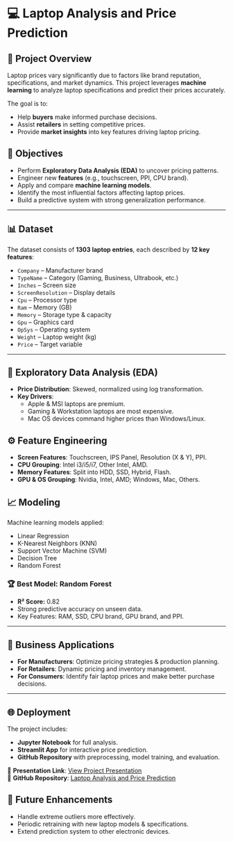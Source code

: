 # 💻 Laptop Analysis and Price Prediction  

## 📌 Project Overview  
Laptop prices vary significantly due to factors like brand reputation, specifications, and market dynamics. This project leverages **machine learning** to analyze laptop specifications and predict their prices accurately.  

The goal is to:  
- Help **buyers** make informed purchase decisions.  
- Assist **retailers** in setting competitive prices.  
- Provide **market insights** into key features driving laptop pricing.  



## 🎯 Objectives  
- Perform **Exploratory Data Analysis (EDA)** to uncover pricing patterns.  
- Engineer new **features** (e.g., touchscreen, PPI, CPU brand).  
- Apply and compare **machine learning models**.  
- Identify the most influential factors affecting laptop prices.  
- Build a predictive system with strong generalization performance.  

---

## 📊 Dataset  
The dataset consists of **1303 laptop entries**, each described by **12 key features**:  

- `Company` – Manufacturer brand  
- `TypeName` – Category (Gaming, Business, Ultrabook, etc.)  
- `Inches` – Screen size  
- `ScreenResolution` – Display details  
- `Cpu` – Processor type  
- `Ram` – Memory (GB)  
- `Memory` – Storage type & capacity  
- `Gpu` – Graphics card  
- `OpSys` – Operating system  
- `Weight` – Laptop weight (kg)  
- `Price` – Target variable  

---

## 🔎 Exploratory Data Analysis (EDA)  
- **Price Distribution**: Skewed, normalized using log transformation.  
- **Key Drivers**:  
  - Apple & MSI laptops are premium.  
  - Gaming & Workstation laptops are most expensive.  
  - Mac OS devices command higher prices than Windows/Linux.  



## ⚙️ Feature Engineering  
- **Screen Features**: Touchscreen, IPS Panel, Resolution (X & Y), PPI.  
- **CPU Grouping**: Intel i3/i5/i7, Other Intel, AMD.  
- **Memory Features**: Split into HDD, SSD, Hybrid, Flash.  
- **GPU & OS Grouping**: Nvidia, Intel, AMD; Windows, Mac, Others.  



## 📈 Modeling  
Machine learning models applied:  
- Linear Regression  
- K-Nearest Neighbors (KNN)  
- Support Vector Machine (SVM)  
- Decision Tree  
- Random Forest  

### 🏆 Best Model: **Random Forest**  
- **R² Score:** 0.82  
- Strong predictive accuracy on unseen data.  
- Key Features: RAM, SSD, CPU brand, GPU brand, and PPI.  

---

## 🚀 Business Applications  
- **For Manufacturers**: Optimize pricing strategies & production planning.  
- **For Retailers**: Dynamic pricing and inventory management.  
- **For Consumers**: Identify fair laptop prices and make better purchase decisions.  

---

## 🌐 Deployment  
The project includes:  
- **Jupyter Notebook** for full analysis.  
- **Streamlit App** for interactive price prediction.  
- **GitHub Repository** with preprocessing, model training, and evaluation.  

🔗 **Presentation Link**: [View Project Presentation](./P1.pptx)  
🔗 **GitHub Repository**: [Laptop Analysis and Price Prediction](https://github.com/abhbaty/Laptop-Analysis-and-Price-Prediction)  



## 📌 Future Enhancements  
- Handle extreme outliers more effectively.  
- Periodic retraining with new laptop models & specifications.  
- Extend prediction system to other electronic devices.  




